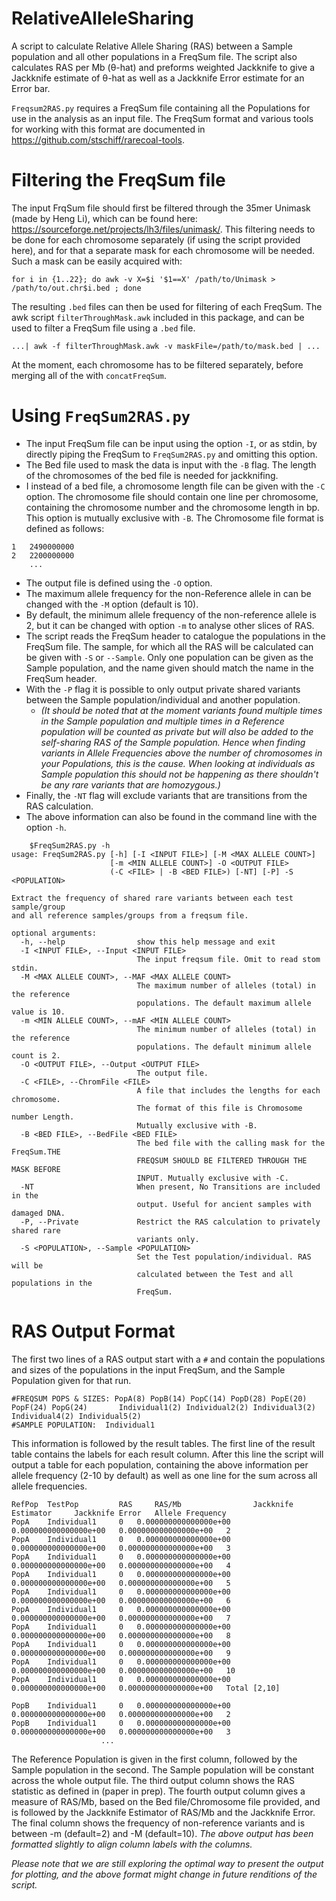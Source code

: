 # RelativeAlleleSharing
A script to calculate Relative Allele Sharing (RAS) between a Sample population and all other populations in a FreqSum file. The script also calculates RAS per Mb (θ-hat) and preforms weighted Jackknife to give a Jackknife estimate of θ-hat as well as a Jackknife Error estimate for an Error bar.

`Freqsum2RAS.py` requires a FreqSum file containing all the Populations for use in the analysis as an input file. The FreqSum format and various tools for working with this format are documented in https://github.com/stschiff/rarecoal-tools.

# Filtering the FreqSum file
The input FrqSum file should first be filtered through the 35mer Unimask (made by Heng Li), which can be found here: https://sourceforge.net/projects/lh3/files/unimask/. This filtering needs to be done for each chromosome separately (if using the script provided here), and for that a separate mask for each chromosome will be needed. Such a mask can be easily acquired with:

    for i in {1..22}; do awk -v X=$i '$1==X' /path/to/Unimask > /path/to/out.chr$i.bed ; done

The resulting `.bed` files can then be used for filtering of each FreqSum. The awk script `filterThroughMask.awk` included in this package, and can be used to filter a FreqSum file using a `.bed` file. 
   
    ...| awk -f filterThroughMask.awk -v maskFile=/path/to/mask.bed | ...

At the moment, each chromosome has to be filtered separately, before merging all of the with `concatFreqSum`.

# Using `FreqSum2RAS.py`
* The input FreqSum file can be input using the option `-I`, or as stdin, by directly piping the FreqSum to `FreqSum2RAS.py` and omitting this option.
* The Bed file used to mask the data is input with the `-B` flag. The length of the chromosomes of the bed file is needed for jackknifing.
* I instead of a bed file, a chromosome length file can be given with the `-C` option. The chromosome file should contain one line per chromosome, containing the chromosome number and the chromosome length in bp. This option is mutually exclusive with `-B`. The Chromosome file format is defined as follows:

```
1   2490000000
2   2200000000
    ...
```

* The output file is defined using the `-O` option.
* The maximum allele frequency for the non-Reference allele in can be changed with the `-M` option (default is 10).
* By default, the minimum allele frequency of the non-reference allele is 2, but it can be changed with option `-m` to analyse other slices of RAS.
* The script reads the FreqSum header to catalogue the populations in the FreqSum file. The sample, for which all the RAS will be calculated can be given with `-S` or `--Sample`. Only one population can be given as the Sample population, and the name given should match the name in the FreqSum header.
* With the `-P` flag it is possible to only output private shared variants between the Sample population/individual and another population. 
  * _(It should be noted that at the moment variants found multiple times in the Sample population and multiple times in a Reference population will be counted as private but will also be added to the self-sharing RAS of the Sample population. Hence when finding variants in Allele Frequencies above the number of chromosomes in your Populations, this is the cause. When looking at individuals as Sample population this should not be happening as there shouldn't be any rare variants that are homozygous.)_
* Finally, the `-NT` flag will exclude variants that are transitions from the RAS calculation. 
* The above information can also be found in the command line with the option `-h`.
```
    $FreqSum2RAS.py -h 
usage: FreqSum2RAS.py [-h] [-I <INPUT FILE>] [-M <MAX ALLELE COUNT>]
                      [-m <MIN ALLELE COUNT>] -O <OUTPUT FILE>
                      (-C <FILE> | -B <BED FILE>) [-NT] [-P] -S <POPULATION>

Extract the frequency of shared rare variants between each test sample/group
and all reference samples/groups from a freqsum file.

optional arguments:
  -h, --help                show this help message and exit
  -I <INPUT FILE>, --Input <INPUT FILE>
                            The input freqsum file. Omit to read stom stdin.
  -M <MAX ALLELE COUNT>, --MAF <MAX ALLELE COUNT>
                            The maximum number of alleles (total) in the reference
                            populations. The default maximum allele value is 10.
  -m <MIN ALLELE COUNT>, --mAF <MIN ALLELE COUNT>
                            The minimum number of alleles (total) in the reference
                            populations. The default minimum allele count is 2.
  -O <OUTPUT FILE>, --Output <OUTPUT FILE>
                            The output file.
  -C <FILE>, --ChromFile <FILE>
                            A file that includes the lengths for each chromosome.
                            The format of this file is Chromosome number Length.
                            Mutually exclusive with -B.
  -B <BED FILE>, --BedFile <BED FILE>
                            The bed file with the calling mask for the FreqSum.THE
                            FREQSUM SHOULD BE FILTERED THROUGH THE MASK BEFORE
                            INPUT. Mutually exclusive with -C.
  -NT                       When present, No Transitions are included in the
                            output. Useful for ancient samples with damaged DNA.
  -P, --Private             Restrict the RAS calculation to privately shared rare
                            variants only.
  -S <POPULATION>, --Sample <POPULATION>
                            Set the Test population/individual. RAS will be
                            calculated between the Test and all populations in the
                            FreqSum.
```
# RAS Output Format

The first two lines of a RAS output start with a `#` and contain the populations and sizes of the populations in the input FreqSum, and the Sample Population given for that run. 

    #FREQSUM POPS & SIZES: PopA(8) PopB(14) PopC(14) PopD(28) PopE(20) PopF(24) PopG(24)       Individual1(2) Individual2(2) Individual3(2) Individual4(2) Individual5(2)
    #SAMPLE POPULATION:  Individual1

This information is followed by the result tables.
The first line of the result table contains the labels for each result column. 
After this line the script will output a table for each population, containing the above information per allele frequency (2-10 by default) as well as one line for the sum across all allele frequencies.

    RefPop	TestPop			RAS	    RAS/Mb	              Jackknife Estimator     Jackknife Error   Allele Frequency
    PopA    Individual1 	0	0.000000000000000e+00	0.000000000000000e+00	0.000000000000000e+00	2
    PopA    Individual1 	0	0.000000000000000e+00	0.000000000000000e+00	0.000000000000000e+00	3
    PopA    Individual1 	0	0.000000000000000e+00	0.000000000000000e+00	0.000000000000000e+00	4
    PopA    Individual1 	0	0.000000000000000e+00	0.000000000000000e+00	0.000000000000000e+00	5
    PopA    Individual1 	0	0.000000000000000e+00	0.000000000000000e+00	0.000000000000000e+00	6
    PopA    Individual1 	0	0.000000000000000e+00	0.000000000000000e+00	0.000000000000000e+00	7
    PopA    Individual1 	0	0.000000000000000e+00	0.000000000000000e+00	0.000000000000000e+00	8
    PopA    Individual1 	0	0.000000000000000e+00	0.000000000000000e+00	0.000000000000000e+00	9
    PopA    Individual1 	0	0.000000000000000e+00	0.000000000000000e+00	0.000000000000000e+00	10
	PopA    Individual1 	0	0.000000000000000e+00	0.000000000000000e+00	0.000000000000000e+00	Total [2,10]
    
    PopB    Individual1 	0	0.000000000000000e+00	0.000000000000000e+00	0.000000000000000e+00	2
    PopB    Individual1 	0	0.000000000000000e+00	0.000000000000000e+00	0.000000000000000e+00	3
                        ...

The Reference Population is given in the first column, followed by the Sample population in the second. The Sample population will be constant across the whole output file. The third output column shows the RAS statistic as defined in (paper in prep). The fourth output column gives a measure of RAS/Mb, based on the Bed file/Chromosome file provided, and is followed by the Jackknife Estimator of RAS/Mb and the Jackknife Error. The final column shows the frequency of non-reference variants and is between -m (default=2) and -M (default=10). 
_The above output has been formatted slightly to align column labels with the columns._

_Please note that we are still exploring the optimal way to present the output for plotting, and the above format might change in future renditions of the script._
